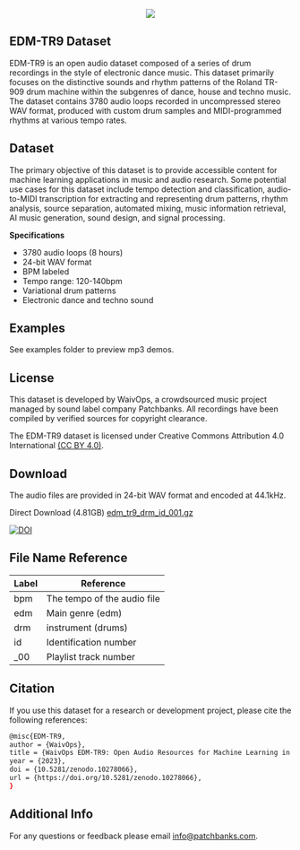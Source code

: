 <p align="center">
  <img src="https://user-images.githubusercontent.com/115654234/213008369-a3a3cc5b-498d-47ea-bd36-4569ce6c4e51.png">
</p>

## EDM-TR9 Dataset

EDM-TR9 is an open audio dataset composed of a series of drum recordings in the style of electronic dance music. This dataset primarily focuses on the distinctive sounds and rhythm patterns of the Roland TR-909 drum machine within the subgenres of dance, house and techno music. The dataset contains 3780 audio loops recorded in uncompressed stereo WAV format, produced with custom drum samples and MIDI-programmed rhythms at various tempo rates.

## Dataset

The primary objective of this dataset is to provide accessible content for machine learning applications in music and audio research. Some potential use cases for this dataset include tempo detection and classification, audio-to-MIDI transcription for extracting and representing drum patterns, rhythm analysis, source separation, automated mixing, music information retrieval, AI music generation, sound design, and signal processing.


**Specifications**

- 3780 audio loops (8 hours)
- 24-bit WAV format
- BPM labeled
- Tempo range: 120-140bpm
- Variational drum patterns
- Electronic dance and techno sound

## Examples

See examples folder to preview mp3 demos.


## License

This dataset is developed by WaivOps, a crowdsourced music project managed by sound label company Patchbanks. All recordings have been compiled by verified sources for copyright clearance.

The EDM-TR9 dataset is licensed under Creative Commons Attribution 4.0 International [(CC BY 4.0)](https://creativecommons.org/licenses/by/4.0/).
## Download

The audio files are provided in 24-bit WAV format and encoded at 44.1kHz.

Direct Download (4.81GB) [edm_tr9_drm_id_001.gz](https://zenodo.org/record/10278066/files/edm_tr9_drm_id_001.gz?download=1)

[![DOI](https://zenodo.org/badge/DOI/10.5281/zenodo.10278066.svg)](https://doi.org/10.5281/zenodo.10278066)
## File Name Reference

| **Label**             | **Reference**                                                  |
| ----------------- | ------------------------------------------------------------------ |
| bpm  | The tempo of the audio file|
| edm | Main genre (edm)|
| drm | instrument (drums)|
| id | Identification number|
| _00 | Playlist track number|

## Citation

If you use this dataset for a research or development project, please cite the following references:
```bash
@misc{EDM-TR9,
author = {WaivOps},
title = {WaivOps EDM-TR9: Open Audio Resources for Machine Learning in Music},
year = {2023},
doi = {10.5281/zenodo.10278066},
url = {https://doi.org/10.5281/zenodo.10278066},
}
```
## Additional Info

For any questions or feedback please email info@patchbanks.com.

